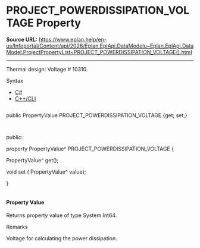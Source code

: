 # PROJECT_POWERDISSIPATION_VOLTAGE Property

**Source URL:** https://www.eplan.help/en-us/Infoportal/Content/api/2026/Eplan.EplApi.DataModelu~Eplan.EplApi.DataModel.ProjectPropertyList~PROJECT_POWERDISSIPATION_VOLTAGE().html

---

Thermal design: Voltage # 10310.

Syntax

- [C#](#i-syntax-CS)
- [C++/CLI](#i-syntax-CPP2005)

```
```
public PropertyValue PROJECT_POWERDISSIPATION_VOLTAGE {get; set;}
```
```

```
```
public:

property PropertyValue^ PROJECT_POWERDISSIPATION_VOLTAGE {

   PropertyValue^ get();

   void set (    PropertyValue^ value);

}
```
```

#### Property Value

Returns property value of type System.Int64.

Remarks

Voltage for calculating the power dissipation.
